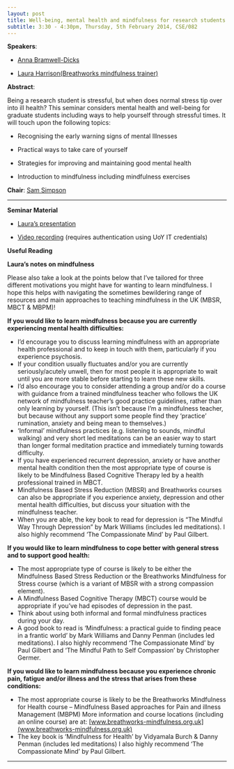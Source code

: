 ```yaml
---
layout: post
title: Well-being, mental health and mindfulness for research students
subtitle: 3:30 - 4:30pm, Thursday, 5th February 2014, CSE/082
---
```



**Speakers**:

- [Anna Bramwell-Dicks](http://www-users.cs.york.ac.uk/~annab/)

- [Laura Harrison(Breathworks mindfulness trainer)](https://uk.linkedin.com/pub/laura-harrison/23/680/93b)


**Abstract**:

Being a research student is stressful, but when does normal stress tip over into ill health? This seminar considers mental health and well-being for graduate students including ways to help yourself through stressful times. It will touch upon the following topics:

- Recognising the early warning signs of mental Illnesses

- Practical ways to take care of yourself

- Strategies for improving and maintaining good mental health

- Introduction to mindfulness including mindfulness exercises



**Chair**: [Sam Simpson](http://www-users.cs.york.ac.uk/~ssimpson)


___


**Seminar Material**

- [Laura’s presentation](http://prezi.com/bf1fkmhzlpjo/?utm_campaign=share&utm_medium=copy&rc=ex0share)

- [Video recording](https://www.cs.york.ac.uk/RSseminars/videos/Feb15) (requires authentication using UoY IT credentials)


**Useful Reading**

**Laura’s notes on mindfulness**
   
Please also take a look at the points below that I’ve tailored for three different motivations you might have for wanting to learn mindfulness. I hope this helps with navigating the sometimes bewildering range of resources and main approaches to teaching mindfulness in the UK (MBSR, MBCT & MBPM)!


**If you would like to learn mindfulness because you are currently experiencing mental health difficulties:**

- I’d encourage you to discuss learning mindfulness with an appropriate health professional and to keep in touch with them, particularly if you experience psychosis.
- If your condition usually fluctuates and/or you are currently seriously/acutely unwell, then for most people it is appropriate to wait until you are more stable before starting to learn these new skills.
- I’d also encourage you to consider attending a group and/or do a course with guidance from a trained mindfulness teacher who follows the UK network of mindfulness teacher’s good practice guidelines, rather than only learning by yourself. (This isn’t because I’m a mindfulness teacher, but because without any support some people find they ‘practice’ rumination, anxiety and being mean to themselves.)
 - ‘Informal’ mindfulness practices (e.g. listening to sounds, mindful walking) and very short led meditations can be an easier way to start than longer formal meditation practice and immediately turning towards difficulty.
 - If you have experienced recurrent depression, anxiety or have another mental health condition then the most appropriate type of course is likely to be Mindfulness Based Cognitive Therapy led by a health professional trained in MBCT.
 - Mindfulness Based Stress Reduction (MBSR) and Breathworks courses can also be appropriate if you experience anxiety, depression and other mental health difficulties, but discuss your situation with the mindfulness teacher.
 - When you are able, the key book to read for depression is “The Mindful Way Through Depression” by Mark Williams (includes led meditations). I also highly recommend ‘The Compassionate Mind’ by Paul Gilbert.
  

**If you would like to learn mindfulness to cope better with general stress and to support good health:**

- The most appropriate type of course is likely to be either the Mindfulness Based Stress Reduction or the Breathworks Mindfulness for Stress course (which is a variant of MBSR with a strong compassion element).
- A Mindfulness Based Cognitive Therapy (MBCT) course would be appropriate if you’ve had episodes of depression in the past.
- Think about using both informal and formal mindfulness practices during your day.
- A good book to read is ‘Mindfulness: a practical guide to finding peace in a frantic world’ by Mark Williams and Danny Penman (includes led meditations). I also highly recommend ‘The Compassionate Mind’ by Paul Gilbert and ‘The Mindful Path to Self Compassion’ by Christopher Germer.


**If you would like to learn mindfulness because you experience chronic pain, fatigue and/or illness and the stress that arises from these conditions:**

- The most appropriate course is likely to be the Breathworks Mindfulness for Health course – Mindfulness Based approaches for Pain and illness Management (MBPM) More information and course locations (including an online course) are at: [www.breathworks-mindfulness.org.uk](www.breathworks-mindfulness.org.uk)
- The key book is ‘Mindfulness for Health’ by Vidyamala Burch & Danny Penman (includes led meditations) I also highly recommend ‘The Compassionate Mind’ by Paul Gilbert.



___


